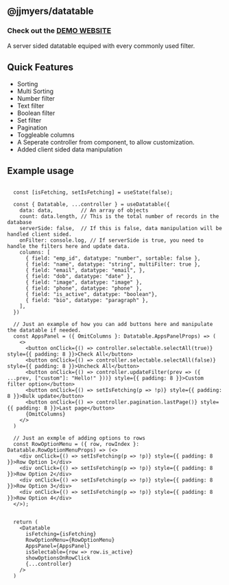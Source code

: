 ## @jjmyers/datatable

### Check out the [DEMO WEBSITE](https://joshbot-debug.github.io/datatable)

A server sided datatable equiped with every commonly used filter.

## Quick Features
- Sorting
- Multi Sorting
- Number filter
- Text filter
- Boolean filter
- Set filter
- Pagination
- Toggleable columns
- A Seperate controller from component, to allow customization.
- Added client sided data manipulation


## Example usage

```tsx

  const [isFetching, setIsFetching] = useState(false);

  const { Datatable, ...controller } = useDatatable({
    data: data,         // An array of objects
    count: data.length, // This is the total number of records in the database
    serverSide: false,  // If this is false, data manipulation will be handled client sided.
    onFilter: console.log, // If serverSide is true, you need to handle the filters here and update data.
    columns: [
      { field: "emp_id", datatype: "number", sortable: false },
      { field: "name", datatype: "string", multiFilter: true },
      { field: "email", datatype: "email", },
      { field: "dob", datatype: "date" },
      { field: "image", datatype: "image" },
      { field: "phone", datatype: "phone" },
      { field: "is_active", datatype: "boolean"},
      { field: "bio", datatype: "paragraph" },
    ],
  })
  
  // Just an example of how you can add buttons here and manipulate the datatable if needed.
  const AppsPanel = ({ OmitColumns }: Datatable.AppsPanelProps) => (
    <>
      <button onClick={() => controller.selectable.selectAll(true)} style={{ padding: 8 }}>Check All</button>
      <button onClick={() => controller.selectable.selectAll(false)} style={{ padding: 8 }}>Uncheck All</button>
      <button onClick={() => controller.updateFilter(prev => ({ ...prev, ["custom"]: "Hello!" }))} style={{ padding: 8 }}>Custom filter option</button>
      <button onClick={() => setIsFetching(p => !p)} style={{ padding: 8 }}>Bulk update</button>
      <button onClick={() => controller.pagination.lastPage()} style={{ padding: 8 }}>Last page</button>
      {OmitColumns}
    </>
  )

  // Just an exmple of adding options to rows
  const RowOptionMenu = ({ row, rowIndex }: Datatable.RowOptionMenuProps) => (<>
    <div onClick={() => setIsFetching(p => !p)} style={{ padding: 8 }}>Row Option 1</div>
    <div onClick={() => setIsFetching(p => !p)} style={{ padding: 8 }}>Row Option 2</div>
    <div onClick={() => setIsFetching(p => !p)} style={{ padding: 8 }}>Row Option 3</div>
    <div onClick={() => setIsFetching(p => !p)} style={{ padding: 8 }}>Row Option 4</div>
  </>);


  return (
    <Datatable
      isFetching={isFetching}
      RowOptionMenu={RowOptionMenu}
      AppsPanel={AppsPanel}
      isSelectable={row => row.is_active}
      showOptionsOnRowClick
      {...controller}
    />
  )

```